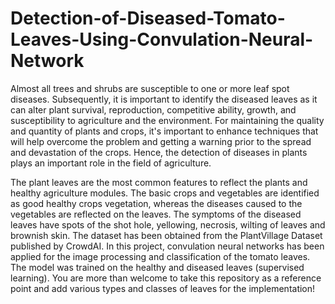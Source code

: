 # Detection-of-Diseased-Tomato-Leaves-Using-Convulation-Neural-Network
Almost all trees and shrubs are susceptible to one or more leaf spot diseases. Subsequently, it is important to identify the diseased leaves as it can alter plant survival, reproduction, competitive ability, growth, and susceptibility to agriculture and the environment. For maintaining the quality and quantity of plants and crops, it's important to enhance techniques that will help overcome the problem and getting a warning prior to the spread and devastation of the crops. Hence, the detection of diseases in plants plays an important role in the field of agriculture.

The plant leaves are the most common features to reflect the plants and healthy agriculture modules. The basic crops and vegetables are identified as good healthy crops vegetation, whereas the diseases caused to the vegetables are reflected on the leaves. The symptoms of the diseased leaves have spots of the shot hole, yellowing, necrosis, wilting of leaves and brownish skin. The dataset has been obtained from the PlantVillage Dataset published by CrowdAI. In this project, convulation neural networks has been applied for the image processing and classification of the tomato leaves. The model was trained on the healthy and diseased leaves (supervised learning). You are more than welcome to take this repository as a reference point and add various types and classes of leaves for the implementation!
